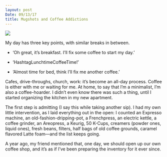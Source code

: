 ```yaml
---
layout: post
Date: 09/13/17
title: Mugshots and Coffee Addictions
---
```


![][image-1]

My day has three key points, with similar breaks in between.

- ‘Oh great, it’s breakfast. I’ll fix some coffee to start my day.’

- ‘HashtagLunchtimeCoffeeTime!’

- ‘Almost time for bed, think I’ll fix me another coffee.’

Cafes, drive-throughs, church, work: it’s become an all-day process. Coffee is either with me or waiting for me. At home, to say that I’m a minimalist, I’m also a coffee-hoarder. I didn’t even know there was such a thing, until I started organizing the kitchen in my new apartment.

The first step is admitting (I say this while taking another sip). I had my own little intervention, as I laid everything out in the open: I counted an Expresso machine, an old-fashion-dripping-pot, a Frenchpress, an electric kettle, a coffee grinder, an Areopress, a Keurig, 50 K-Cups, creamers (powder ones, liquid ones), fresh beans, filters, half bags of old coffee grounds, caramel flavored Latte foam—and the list keeps going.

A year ago, my friend mentioned that, one day, we should open up our own coffee shop, and it’s as if I’ve been preparing the inventory for it ever since.

[image-1]:	https://dl.dropboxusercontent.com/s/rwfdiqs51je7ag4/FullSizeRender.JPG